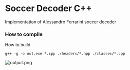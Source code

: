 # Soccer Decoder C++

Implementation of Alessandro Ferrarini soccer decoder

### How to compile

How to build

``` g++ -g -o out.exe *.cpp ./headers/*.hpp ./classes/*.cpp ```

![output.png](https://github.com/RSA-encryption/SoccerDecoder/blob/main/output.png)

